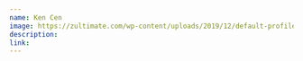 ```yaml
---
name: Ken Cen
image: https://zultimate.com/wp-content/uploads/2019/12/default-profile.png
description: 
link: 
---
```

